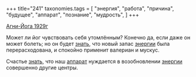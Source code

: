 +++
title="241"
taxonomies.tags = [
 "энергия",
 "работа",
 "причина",
 "будущее",
 "аппарат",
 "познание",
 "мудрость",
]
+++

[Агни-Йога 1929г](/agni/1929)

Может ли йог чувствовать себя утомлённым? Конечно да, если даже он может болеть; но он будет [знать](/tags/познание), что новый запас [энергии](/tags/энергия) была перерасходована, и спокойно применит валериан и мускус.   

Счастье [знать](/tags/познание), что наш [аппарат](/tags/аппарат) нуждается в возобновлении [энергии](/tags/работа) совершенно другие центры.